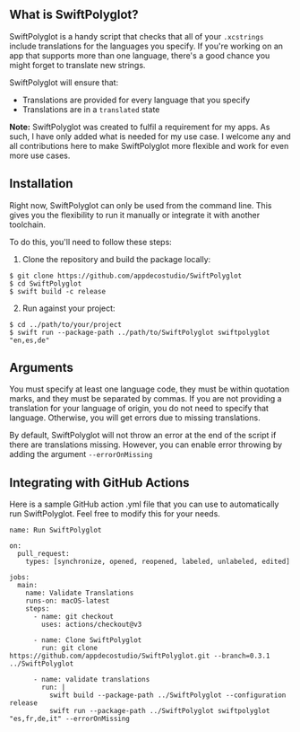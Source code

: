 ## What is SwiftPolyglot?

SwiftPolyglot is a handy script that checks that all of your `.xcstrings` include translations for the languages you specify. If you're working on an app that supports more than one language, there's a good chance you might forget to translate new strings.

SwiftPolyglot will ensure that:
- Translations are provided for every language that you specify
- Translations are in a `translated` state

**Note:** SwiftPolyglot was created to fulfil a requirement for my apps. As such, I have only added what is needed for my use case. I welcome any and all contributions here to make SwiftPolyglot more flexible and work for even more use cases.

## Installation

Right now, SwiftPolyglot can only be used from the command line. This gives you the flexibility to run it manually or integrate it with another toolchain.

To do this, you'll need to follow these steps:

1. Clone the repository and build the package locally:

```
$ git clone https://github.com/appdecostudio/SwiftPolyglot
$ cd SwiftPolyglot
$ swift build -c release
```

2. Run against your project:

```
$ cd ../path/to/your/project
$ swift run --package-path ../path/to/SwiftPolyglot swiftpolyglot "en,es,de"
```

## Arguments

You must specify at least one language code, they must be within quotation marks, and they must be separated by commas. If you are not providing a translation for your language of origin, you do not need to specify that language. Otherwise, you will get errors due to missing translations.

By default, SwiftPolyglot will not throw an error at the end of the script if there are translations missing. However, you can enable error throwing by adding the argument `--errorOnMissing`

## Integrating with GitHub Actions

Here is a sample GitHub action .yml file that you can use to automatically run SwiftPolyglot. Feel free to modify this for your needs.

```
name: Run SwiftPolyglot

on:
  pull_request:
    types: [synchronize, opened, reopened, labeled, unlabeled, edited]

jobs:
  main:
    name: Validate Translations
    runs-on: macOS-latest
    steps:
      - name: git checkout
        uses: actions/checkout@v3

      - name: Clone SwiftPolyglot
        run: git clone https://github.com/appdecostudio/SwiftPolyglot.git --branch=0.3.1 ../SwiftPolyglot

      - name: validate translations
        run: |
          swift build --package-path ../SwiftPolyglot --configuration release
          swift run --package-path ../SwiftPolyglot swiftpolyglot "es,fr,de,it" --errorOnMissing
```

